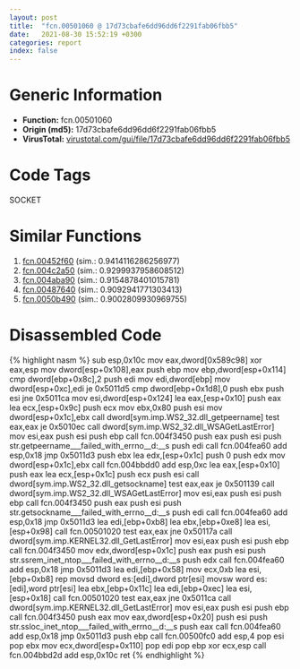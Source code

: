```yaml
---
layout: post
title:  "fcn.00501060 @ 17d73cbafe6dd96dd6f2291fab06fbb5"
date:   2021-08-30 15:52:19 +0300
categories: report
index: false
---
```


# Generic Information
- **Function:** fcn.00501060
- **Origin (md5):** 17d73cbafe6dd96dd6f2291fab06fbb5
- **VirusTotal:** [virustotal.com/gui/file/17d73cbafe6dd96dd6f2291fab06fbb5][virustotal_ref]

# Code Tags
<span class="tag" id="SOCKET">SOCKET</span>


# Similar Functions

1. [fcn.00452f60][similar_1_ref] (sim.: 0.9414116286256977)
2. [fcn.004c2a50][similar_2_ref] (sim.: 0.9299937958608512)
3. [fcn.004aba90][similar_3_ref] (sim.: 0.9154878401015781)
4. [fcn.00487640][similar_4_ref] (sim.: 0.9092941771303413)
5. [fcn.0050b490][similar_5_ref] (sim.: 0.9002809930969755)


# Disassembled Code

{% highlight nasm %}
sub esp,0x10c
mov eax,dword[0x589c98]
xor eax,esp
mov dword[esp+0x108],eax
push ebp
mov ebp,dword[esp+0x114]
cmp dword[ebp+0x8c],2
push edi
mov edi,dword[ebp]
mov dword[esp+0xc],edi
je 0x5011d5
cmp dword[ebp+0x1d8],0
push ebx
push esi
jne 0x5011ca
mov esi,dword[esp+0x124]
lea eax,[esp+0x10]
push eax
lea ecx,[esp+0x9c]
push ecx
mov ebx,0x80
push esi
mov dword[esp+0x1c],ebx
call dword[sym.imp.WS2_32.dll_getpeername]
test eax,eax
je 0x5010ec
call dword[sym.imp.WS2_32.dll_WSAGetLastError]
mov esi,eax
push esi
push ebp
call fcn.004f3450
push eax
push esi
push str.getpeername___failed_with_errno__d:__s
push edi
call fcn.004fea60
add esp,0x18
jmp 0x5011d3
push ebx
lea edx,[esp+0x1c]
push 0
push edx
mov dword[esp+0x1c],ebx
call fcn.004bbdd0
add esp,0xc
lea eax,[esp+0x10]
push eax
lea ecx,[esp+0x1c]
push ecx
push esi
call dword[sym.imp.WS2_32.dll_getsockname]
test eax,eax
je 0x501139
call dword[sym.imp.WS2_32.dll_WSAGetLastError]
mov esi,eax
push esi
push ebp
call fcn.004f3450
push eax
push esi
push str.getsockname___failed_with_errno__d:__s
push edi
call fcn.004fea60
add esp,0x18
jmp 0x5011d3
lea edi,[ebp+0xb8]
lea ebx,[ebp+0xe8]
lea esi,[esp+0x98]
call fcn.00501020
test eax,eax
jne 0x50117a
call dword[sym.imp.KERNEL32.dll_GetLastError]
mov esi,eax
push esi
push ebp
call fcn.004f3450
mov edx,dword[esp+0x1c]
push eax
push esi
push str.ssrem_inet_ntop___failed_with_errno__d:__s
push edx
call fcn.004fea60
add esp,0x18
jmp 0x5011d3
lea edi,[ebp+0x58]
mov ecx,0xb
lea esi,[ebp+0xb8]
rep movsd dword es:[edi],dword ptr[esi]
movsw word es:[edi],word ptr[esi]
lea ebx,[ebp+0x11c]
lea edi,[ebp+0xec]
lea esi,[esp+0x18]
call fcn.00501020
test eax,eax
jne 0x5011ca
call dword[sym.imp.KERNEL32.dll_GetLastError]
mov esi,eax
push esi
push ebp
call fcn.004f3450
push eax
mov eax,dword[esp+0x20]
push esi
push str.ssloc_inet_ntop___failed_with_errno__d:__s
push eax
call fcn.004fea60
add esp,0x18
jmp 0x5011d3
push ebp
call fcn.00500fc0
add esp,4
pop esi
pop ebx
mov ecx,dword[esp+0x110]
pop edi
pop ebp
xor ecx,esp
call fcn.004bbd2d
add esp,0x10c
ret 
{% endhighlight %}


[similar_1_ref]: /report/fcn.00452f60@289859175c221b107317af7727d26c17
[similar_2_ref]: /report/fcn.004c2a50@279a61b1e76da49531f1f16fd1102a2d
[similar_3_ref]: /report/fcn.004aba90@1160595edb203a63cb2ca3ce2ff04f47
[similar_4_ref]: /report/fcn.00487640@be7fba7cc724acf4ae2900d99e0fc9c3
[similar_5_ref]: /report/fcn.0050b490@17d73cbafe6dd96dd6f2291fab06fbb5
[virustotal_ref]: https://www.virustotal.com/gui/file/17d73cbafe6dd96dd6f2291fab06fbb5